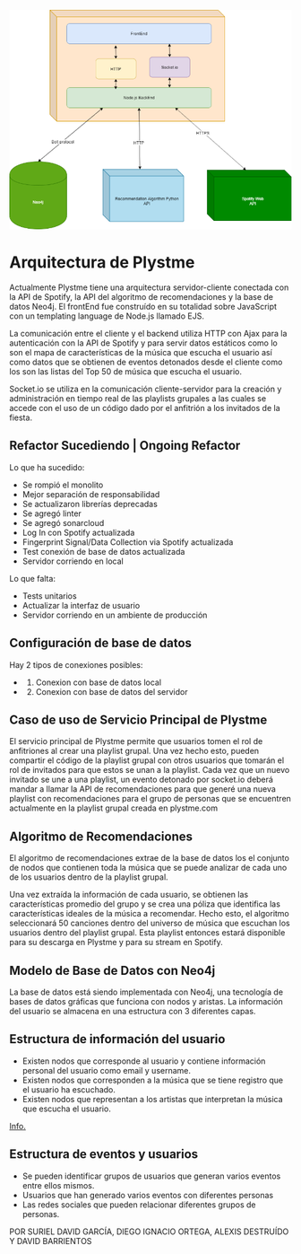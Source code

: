 ![alt text](https://github.com/Diegorandom/PlystmeBeta/blob/master/plystmeLogin.png)

# Arquitectura de Plystme

Actualmente Plystme tiene una arquitectura servidor-cliente conectada con la API de Spotify, la API del algoritmo de recomendaciones y la base de datos Neo4j. El frontEnd fue construído en su totalidad sobre JavaScript con un templating language de Node.js llamado EJS. 

La comunicación entre el cliente y el backend utiliza HTTP con Ajax para la autenticación con la API de Spotify y para servir datos estáticos como lo son el mapa de características de la música que escucha el usuario así como datos que se obtienen de eventos detonados desde el cliente como los son las listas del Top 50 de música que escucha el usuario. 

Socket.io se utiliza en la comunicación cliente-servidor para la creación y administración en tiempo real de las playlists grupales a las cuales se accede con el uso de un código dado por el anfitrión a los invitados de la fiesta.

## Refactor Sucediendo | Ongoing Refactor

Lo que ha sucedido:
- Se rompió el monolito
- Mejor separación de responsabilidad
- Se actualizaron librerías deprecadas
- Se agregó linter
- Se agregó sonarcloud
- Log In con Spotify actualizada
- Fingerprint Signal/Data Collection via Spotify actualizada
- Test conexión de base de datos actualizada
- Servidor corriendo en local

Lo que falta:
- Tests unitarios
- Actualizar la interfaz de usuario
- Servidor corriendo en un ambiente de producción

## Configuración de base de datos

Hay 2 tipos de conexiones posibles:
- 1. Conexion con base de datos local
- 2. Conexion con base de datos del servidor

## Caso de uso de Servicio Principal de Plystme

El servicio principal de Plystme permite que usuarios tomen el rol de anfitriones al crear una playlist grupal. Una vez hecho esto, pueden compartir el código de la playlist grupal con otros usuarios que tomarán el rol de invitados para que estos se unan a la playlist. Cada vez que un nuevo invitado se une a una playlist, un evento detonado por socket.io deberá mandar a llamar la API de recomendaciones para que generé una nueva playlist con recomendaciones para el grupo de personas que se encuentren actualmente en la playlist grupal creada en plystme.com

## Algoritmo de Recomendaciones

El algoritmo de recomendaciones extrae de la base de datos los el conjunto de nodos que contienen toda la música que se puede analizar de cada uno de los usuarios dentro de la playlist grupal.

Una vez extraída la información de cada usuario, se obtienen las características promedio del grupo y se crea una póliza que identifica las características ideales de la música a recomendar. Hecho esto, el algoritmo seleccionará 50 canciones dentro del universo de música que escuchan los usuarios dentro del playlist grupal. Esta playlist entonces estará disponible para su descarga en Plystme y para su stream en Spotify.

## Modelo de Base de Datos con Neo4j

La base de datos está siendo implementada con Neo4j, una tecnología de bases de datos gráficas que funciona con nodos y aristas. La información del usuario se almacena en una estructura con 3 diferentes capas.

## Estructura de información del usuario

- Existen nodos que corresponde al usuario y contiene información personal del usuario como email y username. 
- Existen nodos que corresponden a la música que se tiene registro que el usuario ha escuchado. 
- Existen nodos que representan a los artistas que interpretan la música que escucha el usuario. 

[Info.](https://medium.com/@diegoignacioortega/motor-de-recomendación-de-música-basado-en-grafos-f4e02de2884e)

## Estructura de eventos y usuarios

- Se pueden identificar grupos de usuarios que generan varios eventos entre ellos mismos. 
- Usuarios que han generado varios eventos con diferentes personas
- Las redes sociales que pueden relacionar diferentes grupos de personas.

POR SURIEL DAVID GARCÍA, DIEGO IGNACIO ORTEGA, ALEXIS DESTRUÍDO Y DAVID BARRIENTOS
